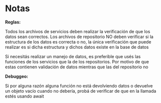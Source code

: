 # Notas 

**Reglas:**

Todos los archivos de servicios deben realizar la verificación de que los datos sean correctos. Los archivos de repositorio NO deben verificar si la estructura de los datos es correcta o no, la única verificación que puede realizar es si dicha estructura y dichos datos existe en la base de datos

Si necesitás realizar un manejo de datos, es preferible que usés las funciones de los servicios que la de los repositorios. Por motivo de que estas contienen validación de datos mientras que las del repositorio no

**Debuggeo:**

Si por alguna razón alguna función no está devolviendo datos o devuelve un objeto vacío cuando no debería, probá de verificar de que en la llamada estés usando await
